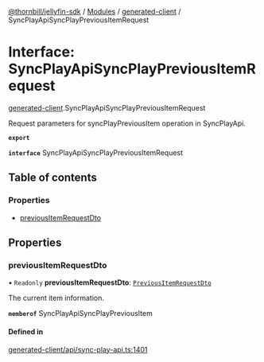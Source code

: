 [@thornbill/jellyfin-sdk](../README.md) / [Modules](../modules.md) / [generated-client](../modules/generated_client.md) / SyncPlayApiSyncPlayPreviousItemRequest

# Interface: SyncPlayApiSyncPlayPreviousItemRequest

[generated-client](../modules/generated_client.md).SyncPlayApiSyncPlayPreviousItemRequest

Request parameters for syncPlayPreviousItem operation in SyncPlayApi.

**`export`**

**`interface`** SyncPlayApiSyncPlayPreviousItemRequest

## Table of contents

### Properties

- [previousItemRequestDto](generated_client.SyncPlayApiSyncPlayPreviousItemRequest.md#previousitemrequestdto)

## Properties

### previousItemRequestDto

• `Readonly` **previousItemRequestDto**: [`PreviousItemRequestDto`](generated_client.PreviousItemRequestDto.md)

The current item information.

**`memberof`** SyncPlayApiSyncPlayPreviousItem

#### Defined in

[generated-client/api/sync-play-api.ts:1401](https://github.com/jellyfin/jellyfin-sdk-typescript/blob/7402732/src/generated-client/api/sync-play-api.ts#L1401)
